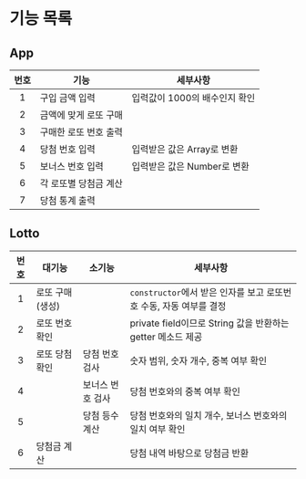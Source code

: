 # 기능 목록

## App

| 번호 | 기능 | 세부사항 |
|:--:|------|-------|
|1| 구입 금액 입력 | 입력값이 1000의 배수인지 확인 |
|2| 금액에 맞게 로또 구매 ||
|3| 구매한 로또 번호 출력 ||
|4| 당첨 번호 입력 | 입력받은 값은 Array로 변환 |
|5| 보너스 번호 입력 | 입력받은 값은 Number로 변환 |
|6| 각 로또별 당첨금 계산 ||
|7| 당첨 통계 출력 ||

## Lotto

| 번호 | 대기능 | 소기능 | 세부사항 |
|:---:|----|------|---------|
|1| 로또 구매(생성) || `constructor`에서 받은 인자를 보고 로또번호 수동, 자동 여부를 결정 |
|2| 로또 번호 확인 || private field이므로 String 값을 반환하는 getter 메소드 제공 |
|3| 로또 당첨 확인 | 당첨 번호 검사 | 숫자 범위, 숫자 개수, 중복 여부 확인 |
|4|| 보너스 번호 검사 | 당첨 번호와의 중복 여부 확인 |
|5|| 당첨 등수 계산 | 당첨 번호와의 일치 개수, 보너스 번호와의 일치 여부 확인 |
|6| 당첨금 계산 || 당첨 내역 바탕으로 당첨금 반환 |

